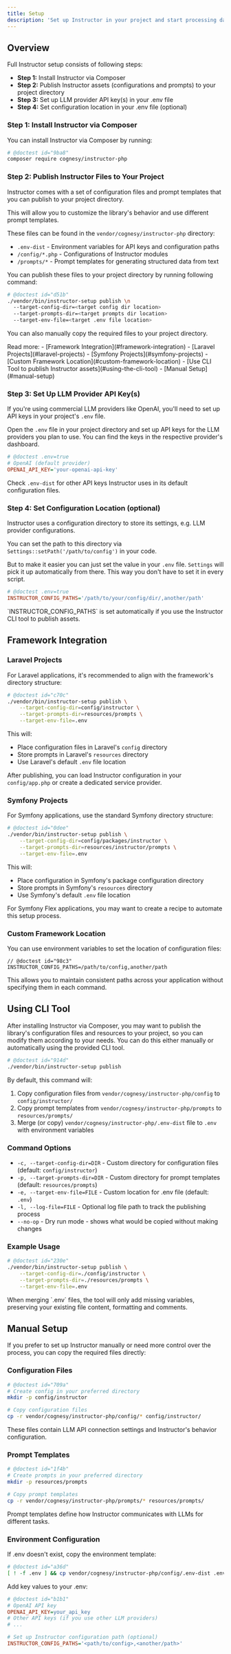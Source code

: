 ```yaml
---
title: Setup
description: 'Set up Instructor in your project and start processing data with LLMs'
---
```


## Overview

Full Instructor setup consists of following steps:
 - **Step 1:** Install Instructor via Composer
 - **Step 2:** Publish Instructor assets (configurations and prompts) to your project directory
 - **Step 3:** Set up LLM provider API key(s) in your .env file
 - **Step 4:** Set configuration location in your .env file (optional)

### Step 1: Install Instructor via Composer

You can install Instructor via Composer by running:

```bash
# @doctest id="9ba8"
composer require cognesy/instructor-php
```

### Step 2: Publish Instructor Files to Your Project

Instructor comes with a set of configuration files and prompt templates that you can publish to your project directory.

This will allow you to customize the library's behavior and use different prompt templates.

These files can be found in the `vendor/cognesy/instructor-php` directory:
- `.env-dist` - Environment variables for API keys and configuration paths
- `/config/*.php` - Configurations of Instructor modules
- `/prompts/*` - Prompt templates for generating structured data from text

You can publish these files to your project directory by running following command:

```bash
# @doctest id="d51b"
./vendor/bin/instructor-setup publish \n
  --target-config-dir=<target config dir location>
  --target-prompts-dir=<target prompts dir location>
  --target-env-file=<target .env file location>
```

You can also manually copy the required files to your project directory.

<Info>
Read more:
- [Framework Integration](#framework-integration)
    - [Laravel Projects](#laravel-projects)
    - [Symfony Projects](#symfony-projects)
    - [Custom Framework Location](#custom-framework-location)
- [Use CLI Tool to publish Instructor assets](#using-the-cli-tool)
- [Manual Setup](#manual-setup)
</Info>

### Step 3: Set Up LLM Provider API Key(s)

If you're using commercial LLM providers like OpenAI, you'll need to set up API keys in your project's `.env` file.

Open the `.env` file in your project directory and set up API keys for the LLM providers you plan to use. You can find
the keys in the respective provider's dashboard.

```ini
# @doctest .env=true
# OpenAI (default provider)
OPENAI_API_KEY='your-openai-api-key'
```

Check `.env-dist` for other API keys Instructor uses in its default configuration files.


### Step 4: Set Configuration Location (optional)

Instructor uses a configuration directory to store its settings, e.g. LLM provider configurations.

You can set the path to this directory via `Settings::setPath('/path/to/config')` in your code.

But to make it easier you can just set the value in your `.env` file. `Settings` will pick it up automatically
from there. This way you don't have to set it in every script.

```ini
# @doctest .env=true
INSTRUCTOR_CONFIG_PATHS='/path/to/your/config/dir/,another/path'
```

<Note>
`INSTRUCTOR_CONFIG_PATHS` is set automatically if you use the Instructor CLI tool to publish assets.
</Note>



## Framework Integration

### Laravel Projects

For Laravel applications, it's recommended to align with the framework's directory structure:

```bash
# @doctest id="c70c"
./vendor/bin/instructor-setup publish \
    --target-config-dir=config/instructor \
    --target-prompts-dir=resources/prompts \
    --target-env-file=.env
```

This will:
- Place configuration files in Laravel's `config` directory
- Store prompts in Laravel's `resources` directory
- Use Laravel's default `.env` file location

After publishing, you can load Instructor configuration in your `config/app.php` or create a dedicated service provider.


### Symfony Projects

For Symfony applications, use the standard Symfony directory structure:

```bash
# @doctest id="0dee"
./vendor/bin/instructor-setup publish \
    --target-config-dir=config/packages/instructor \
    --target-prompts-dir=resources/instructor/prompts \
    --target-env-file=.env
```

This will:
- Place configuration in Symfony's package configuration directory
- Store prompts in Symfony's `resources` directory
- Use Symfony's default `.env` file location

For Symfony Flex applications, you may want to create a recipe to automate this setup process.


### Custom Framework Location

You can use environment variables to set the location of configuration files:
```
// @doctest id="98c3"
INSTRUCTOR_CONFIG_PATHS=/path/to/config,another/path
```

This allows you to maintain consistent paths across your application without specifying them in each command.




## Using CLI Tool

After installing Instructor via Composer, you may want to publish the library's configuration files
and resources to your project, so you can modify them according to your needs. You can do this either
manually or automatically using the provided CLI tool.

```bash
# @doctest id="914d"
./vendor/bin/instructor-setup publish
```

By default, this command will:
1. Copy configuration files from `vendor/cognesy/instructor-php/config` to `config/instructor/`
2. Copy prompt templates from `vendor/cognesy/instructor-php/prompts` to `resources/prompts/`
3. Merge (or copy) `vendor/cognesy/instructor-php/.env-dist` file to `.env` with environment variables

### Command Options

- `-c, --target-config-dir=DIR` - Custom directory for configuration files (default: `config/instructor`)
- `-p, --target-prompts-dir=DIR` - Custom directory for prompt templates (default: `resources/prompts`)
- `-e, --target-env-file=FILE` - Custom location for .env file (default: `.env`)
- `-l, --log-file=FILE` - Optional log file path to track the publishing process
- `--no-op` - Dry run mode - shows what would be copied without making changes

### Example Usage

```bash
# @doctest id="230e"
./vendor/bin/instructor-setup publish \
    --target-config-dir=./config/instructor \
    --target-prompts-dir=./resources/prompts \
    --target-env-file=.env
```

<Note>
When merging `.env` files, the tool will only add missing variables, preserving your existing file content, formatting and comments.
</Note>


## Manual Setup

If you prefer to set up Instructor manually or need more control over the process, you can copy the required files directly:

### Configuration Files

```bash
# @doctest id="709a"
# Create config in your preferred directory
mkdir -p config/instructor

# Copy configuration files
cp -r vendor/cognesy/instructor-php/config/* config/instructor/
```
These files contain LLM API connection settings and Instructor's behavior configuration.

### Prompt Templates

```bash
# @doctest id="1f4b"
# Create prompts in your preferred directory
mkdir -p resources/prompts

# Copy prompt templates
cp -r vendor/cognesy/instructor-php/prompts/* resources/prompts/
```
Prompt templates define how Instructor communicates with LLMs for different tasks.

### Environment Configuration

If .env doesn't exist, copy the environment template:

```bash
# @doctest id="a36d"
[ ! -f .env ] && cp vendor/cognesy/instructor-php/config/.env-dist .env
```

Add key values to your .env:
```ini
# @doctest id="b1b1"
# OpenAI API key
OPENAI_API_KEY=your_api_key
# Other API keys (if you use other LLM providers)
# ...

# Set up Instructor configuration path (optional)
INSTRUCTOR_CONFIG_PATHS='<path/to/config>,<another/path>'
```
